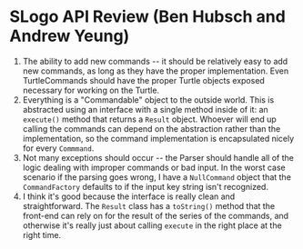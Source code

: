 SLogo API Review (Ben Hubsch and Andrew Yeung)
======
1. The ability to add new commands -- it should be relatively easy to add new commands, as long as they have the proper implementation. Even TurtleCommands should have the proper Turtle objects exposed necessary for working on the Turtle.
2. Everything is a "Commandable" object to the outside world. This is abstracted using an interface with a single method inside of it: an `execute()` method that returns a `Result` object. Whoever will end up calling the commands can depend on the abstraction rather than the implementation, so the command implementation is encapsulated nicely for every `Commmand`.
3. Not many exceptions should occur -- the Parser should handle all of the logic dealing with improper commands or bad input. In the worst case scenario if the parsing goes wrong, I have a `NullCommand` object that the `CommandFactory` defaults to if the input key string isn't recognized.
4. I think it's good because the interface is really clean and straightforward. The `Result` class has a `toString()` method that the front-end can rely on for the result of the series of the commands, and otherwise it's really just about calling `execute` in the right place at the right time.